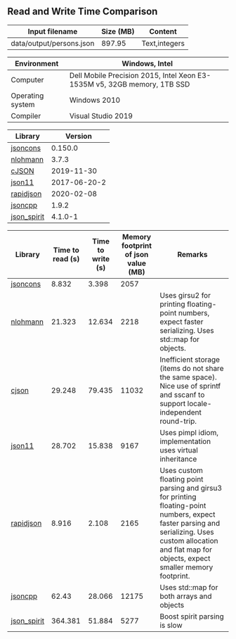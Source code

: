 
## Read and Write Time Comparison


Input filename|Size (MB)|Content
---|---|---
data/output/persons.json|897.95|Text,integers

Environment|Windows, Intel
---|---
Computer|Dell Mobile Precision 2015, Intel Xeon E3-1535M v5, 32GB memory, 1TB SSD
Operating system|Windows 2010
Compiler|Visual Studio 2019

Library|Version
---|---
[jsoncons](https://github.com/danielaparker/jsoncons)|0.150.0
[nlohmann](https://github.com/nlohmann/json)|3.7.3
[cJSON](https://github.com/DaveGamble/cJSON)|2019-11-30
[json11](https://github.com/dropbox/json11)|2017-06-20-2
[rapidjson](https://github.com/miloyip/rapidjson)|2020-02-08
[jsoncpp](https://github.com/open-source-parsers/jsoncpp)|1.9.2
[json_spirit](http://www.codeproject.com/Articles/20027/JSON-Spirit-A-C-JSON-Parser-Generator-Implemented)|4.1.0-1

Library|Time to read (s)|Time to write (s)|Memory footprint of json value (MB)|Remarks
---|---|---|---|---
[jsoncons](https://github.com/danielaparker/jsoncons)|8.832|3.398|2057|
[nlohmann](https://github.com/nlohmann/json)|21.323|12.634|2218|Uses girsu2 for printing floating-point numbers, expect faster serializing. Uses std::map for objects.
[cjson](https://github.com/DaveGamble/cJSON)|29.248|79.435|11032|Inefficient storage (items do not share the same space). Nice use of sprintf and sscanf to support locale-independent round-trip.
[json11](https://github.com/dropbox/json11)|28.702|15.838|9167|Uses pimpl idiom, implementation uses virtual inheritance
[rapidjson](https://github.com/miloyip/rapidjson)|8.916|2.108|2165|Uses custom floating point parsing and girsu3 for printing floating-point numbers, expect faster parsing and serializing. Uses custom allocation and flat map for objects, expect smaller memory footprint.
[jsoncpp](https://github.com/open-source-parsers/jsoncpp)|62.43|28.066|12175|Uses std::map for both arrays and objects
[json_spirit](http://www.codeproject.com/Articles/20027/JSON-Spirit-A-C-JSON-Parser-Generator-Implemented)|364.381|51.884|5277|Boost spirit parsing is slow

